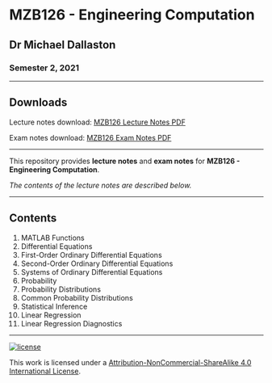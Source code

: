 # MZB126 - Engineering Computation

## Dr Michael Dallaston

### Semester 2, 2021

---

## Downloads

Lecture notes download: [MZB126 Lecture Notes PDF](https://www.github.com/Tarang74/MZB126/raw/main/MZB126%20Lecture%20Notes.pdf)

Exam notes download: [MZB126 Exam Notes PDF](https://www.github.com/Tarang74/MZB126/raw/main/MZB126%20Exam%20Notes.pdf)

---

This repository provides **lecture notes** and **exam notes** for **MZB126 - Engineering Computation**.

*The contents of the lecture notes are described below.*

---

## Contents

1. MATLAB Functions
2. Differential Equations
3. First-Order Ordinary Differential Equations
4. Second-Order Ordinary Differential Equations
5. Systems of Ordinary Differential Equations
6. Probability
7. Probability Distributions
8. Common Probability Distributions
9. Statistical Inference
10. Linear Regression
11. Linear Regression Diagnostics

---

[![license](https://forthebadge.com/images/badges/cc-nc-sa.svg)](http://creativecommons.org/licenses/by-nc-sa/4.0/)

This work is licensed under a [Attribution-NonCommercial-ShareAlike 4.0 International License](http://creativecommons.org/licenses/by-nc-sa/4.0/).
